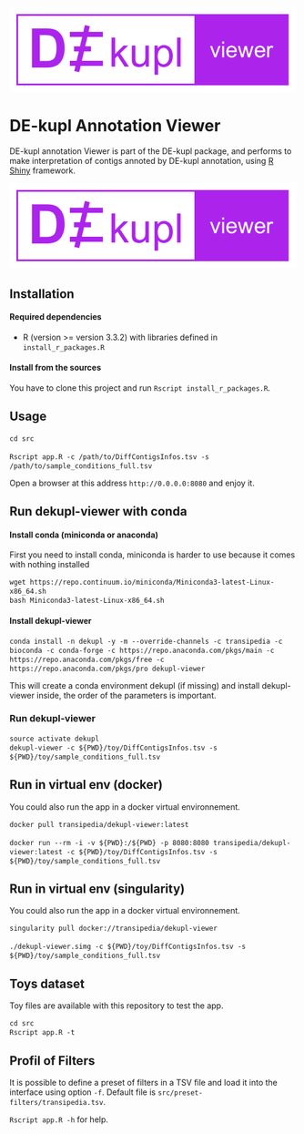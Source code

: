 ![dekupl-viewer-logo](dekupl-viewer-logo.png)

# DE-kupl Annotation Viewer

DE-kupl annotation Viewer is part of the DE-kupl package, and performs to make interpretation of contigs annoted by DE-kupl annotation, using [R Shiny](https://shiny.rstudio.com/) framework.

![dekupl-viewer-screebbc](dekupl-viewer-logo.png)

## Installation

#### Required dependencies

* R (version >= version 3.3.2) with libraries defined in `install_r_packages.R`

#### Install from the sources
You have to clone this project and run `Rscript install_r_packages.R`.

## Usage

```
cd src

Rscript app.R -c /path/to/DiffContigsInfos.tsv -s /path/to/sample_conditions_full.tsv
```

Open a browser at this address `http://0.0.0.0:8080` and enjoy it.

## Run dekupl-viewer with conda
#### Install conda (miniconda or anaconda)

First you need to install conda, miniconda is harder to use because it comes with nothing installed

```
wget https://repo.continuum.io/miniconda/Miniconda3-latest-Linux-x86_64.sh
bash Miniconda3-latest-Linux-x86_64.sh
```
#### Install dekupl-viewer

```
conda install -n dekupl -y -m --override-channels -c transipedia -c bioconda -c conda-forge -c https://repo.anaconda.com/pkgs/main -c https://repo.anaconda.com/pkgs/free -c https://repo.anaconda.com/pkgs/pro dekupl-viewer
```
This will create a conda environment dekupl (if missing) and install dekupl-viewer inside, the order of the parameters is important.

### Run dekupl-viewer
```
source activate dekupl
dekupl-viewer -c ${PWD}/toy/DiffContigsInfos.tsv -s ${PWD}/toy/sample_conditions_full.tsv
```


## Run in virtual env (docker)
You could also run the app in a docker virtual environnement.
```
docker pull transipedia/dekupl-viewer:latest

docker run --rm -i -v ${PWD}:/${PWD} -p 8080:8080 transipedia/dekupl-viewer:latest -c ${PWD}/toy/DiffContigsInfos.tsv -s ${PWD}/toy/sample_conditions_full.tsv
```

## Run in virtual env (singularity)
You could also run the app in a docker virtual environnement.
```
singularity pull docker://transipedia/dekupl-viewer

./dekupl-viewer.simg -c ${PWD}/toy/DiffContigsInfos.tsv -s ${PWD}/toy/sample_conditions_full.tsv
```

## Toys dataset

Toy files are available with this repository to test the app.

```
cd src
Rscript app.R -t
```

## Profil of Filters

It is possible to define a preset of filters in a TSV file and load it into the interface using option `-f`. Default file is `src/preset-filters/transipedia.tsv`.

`Rscript app.R -h` for help.
